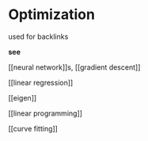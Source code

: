 # Optimization

used for backlinks

**see**

[[neural network]]s, [[gradient descent]]

[[linear regression]]

[[eigen]]

[[linear programming]]

[[curve fitting]]
